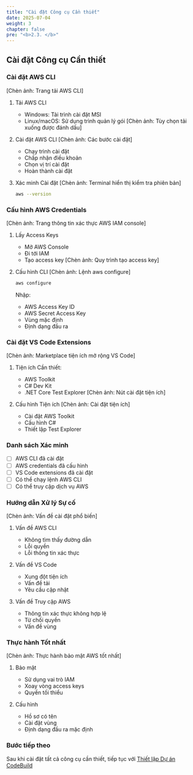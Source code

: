 ```yaml
---
title: "Cài đặt Công cụ Cần thiết"
date: 2025-07-04
weight: 3
chapter: false
pre: "<b>2.3. </b>"
---
```


## Cài đặt Công cụ Cần thiết

### Cài đặt AWS CLI
[Chèn ảnh: Trang tải AWS CLI]
1. Tải AWS CLI
   - Windows: Tải trình cài đặt MSI
   - Linux/macOS: Sử dụng trình quản lý gói
   [Chèn ảnh: Tùy chọn tải xuống được đánh dấu]

2. Cài đặt AWS CLI
   [Chèn ảnh: Các bước cài đặt]
   - Chạy trình cài đặt
   - Chấp nhận điều khoản
   - Chọn vị trí cài đặt
   - Hoàn thành cài đặt

3. Xác minh Cài đặt
   [Chèn ảnh: Terminal hiển thị kiểm tra phiên bản]
   ```bash
   aws --version
   ```

### Cấu hình AWS Credentials
[Chèn ảnh: Trang thông tin xác thực AWS IAM console]
1. Lấy Access Keys
   - Mở AWS Console
   - Đi tới IAM
   - Tạo access key
   [Chèn ảnh: Quy trình tạo access key]

2. Cấu hình CLI
   [Chèn ảnh: Lệnh aws configure]
   ```bash
   aws configure
   ```
   Nhập:
   - AWS Access Key ID
   - AWS Secret Access Key
   - Vùng mặc định
   - Định dạng đầu ra

### Cài đặt VS Code Extensions
[Chèn ảnh: Marketplace tiện ích mở rộng VS Code]
1. Tiện ích Cần thiết:
   - AWS Toolkit
   - C# Dev Kit
   - .NET Core Test Explorer
   [Chèn ảnh: Nút cài đặt tiện ích]

2. Cấu hình Tiện ích
   [Chèn ảnh: Cài đặt tiện ích]
   - Cài đặt AWS Toolkit
   - Cấu hình C#
   - Thiết lập Test Explorer

### Danh sách Xác minh
- [ ] AWS CLI đã cài đặt
- [ ] AWS credentials đã cấu hình
- [ ] VS Code extensions đã cài đặt
- [ ] Có thể chạy lệnh AWS CLI
- [ ] Có thể truy cập dịch vụ AWS

### Hướng dẫn Xử lý Sự cố
[Chèn ảnh: Vấn đề cài đặt phổ biến]
1. Vấn đề AWS CLI
   - Không tìm thấy đường dẫn
   - Lỗi quyền
   - Lỗi thông tin xác thực

2. Vấn đề VS Code
   - Xung đột tiện ích
   - Vấn đề tải
   - Yêu cầu cập nhật

3. Vấn đề Truy cập AWS
   - Thông tin xác thực không hợp lệ
   - Từ chối quyền
   - Vấn đề vùng

### Thực hành Tốt nhất
[Chèn ảnh: Thực hành bảo mật AWS tốt nhất]
1. Bảo mật
   - Sử dụng vai trò IAM
   - Xoay vòng access keys
   - Quyền tối thiểu

2. Cấu hình
   - Hồ sơ có tên
   - Cài đặt vùng
   - Định dạng đầu ra mặc định

### Bước tiếp theo
Sau khi cài đặt tất cả công cụ cần thiết, tiếp tục với [Thiết lập Dự án CodeBuild](../2.4-codebuild-project/)
